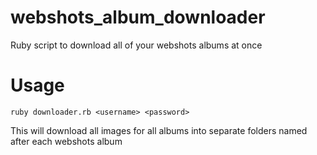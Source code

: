webshots_album_downloader
=========================

Ruby script to download all of your webshots albums at once

Usage
=====

`ruby downloader.rb <username> <password>`

This will download all images for all albums into separate folders named after each webshots album
